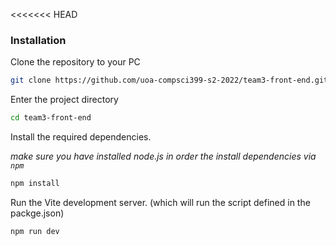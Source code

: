 <<<<<<< HEAD
### Installation



Clone the repository to your PC

```bash
git clone https://github.com/uoa-compsci399-s2-2022/team3-front-end.git
```

Enter the project directory

```bash
cd team3-front-end
```

Install the required dependencies.

*make sure you have installed node.js in order the install dependencies via `npm`*

```bash
npm install
```

Run the Vite development server. (which will run the script defined in the packge.json)

```bash
npm run dev
```


